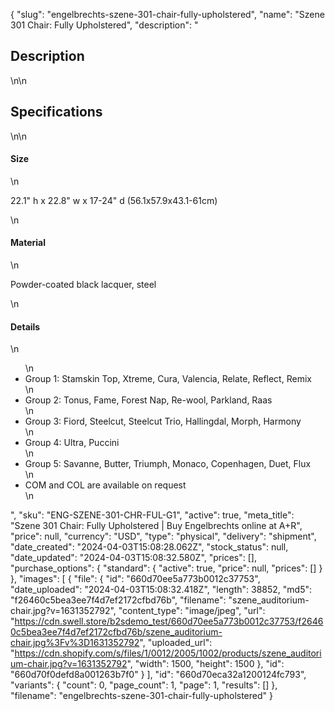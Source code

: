 {
  "slug": "engelbrechts-szene-301-chair-fully-upholstered",
  "name": "Szene 301 Chair: Fully Upholstered",
  "description": "<h2>Description</h2>\n<!-- split -->\n<h2>Specifications</h2>\n<!-- split -->\n<h4>Size</h4>\n<p>22.1\" h x 22.8\" w x 17-24\" d (56.1x57.9x43.1-61cm)</p>\n<h4>Material</h4>\n<p>Powder-coated black lacquer, steel</p>\n<h4>Details</h4>\n<ul>\n<li>Group 1: Stamskin Top, Xtreme, Cura, Valencia, Relate, Reflect, Remix</li>\n<li>Group 2: Tonus, Fame, Forest Nap, Re-wool, Parkland, Raas</li>\n<li>Group 3: Fiord, Steelcut, Steelcut Trio, Hallingdal, Morph, Harmony</li>\n<li>Group 4: Ultra, Puccini</li>\n<li>Group 5: Savanne, Butter, Triumph, Monaco, Copenhagen, Duet, Flux</li>\n<li>COM and COL are available on request</li>\n</ul>",
  "sku": "ENG-SZENE-301-CHR-FUL-G1",
  "active": true,
  "meta_title": "Szene 301 Chair: Fully Upholstered | Buy Engelbrechts online at A+R",
  "price": null,
  "currency": "USD",
  "type": "physical",
  "delivery": "shipment",
  "date_created": "2024-04-03T15:08:28.062Z",
  "stock_status": null,
  "date_updated": "2024-04-03T15:08:32.580Z",
  "prices": [],
  "purchase_options": {
    "standard": {
      "active": true,
      "price": null,
      "prices": []
    }
  },
  "images": [
    {
      "file": {
        "id": "660d70ee5a773b0012c37753",
        "date_uploaded": "2024-04-03T15:08:32.418Z",
        "length": 38852,
        "md5": "f26460c5bea3ee7f4d7ef2172cfbd76b",
        "filename": "szene_auditorium-chair.jpg?v=1631352792",
        "content_type": "image/jpeg",
        "url": "https://cdn.swell.store/b2sdemo_test/660d70ee5a773b0012c37753/f26460c5bea3ee7f4d7ef2172cfbd76b/szene_auditorium-chair.jpg%3Fv%3D1631352792",
        "uploaded_url": "https://cdn.shopify.com/s/files/1/0012/2005/1002/products/szene_auditorium-chair.jpg?v=1631352792",
        "width": 1500,
        "height": 1500
      },
      "id": "660d70f0defd8a001263b7f0"
    }
  ],
  "id": "660d70eca32a1200124fc793",
  "variants": {
    "count": 0,
    "page_count": 1,
    "page": 1,
    "results": []
  },
  "filename": "engelbrechts-szene-301-chair-fully-upholstered"
}